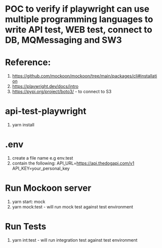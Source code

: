 # POC to verify if playwright can use multiple programming languages to write API test, WEB test, connect to DB, MQMessaging and SW3

# Reference:
1. https://github.com/mockoon/mockoon/tree/main/packages/cli#installation
2. https://playwright.dev/docs/intro
3. https://pypi.org/project/boto3/ - to connect to S3

# api-test-playwright
1. yarn install

# .env
1. create a file name e.g env.test
2. contain the following:
    API_URL=https://api.thedogapi.com/v1
    API_KEY=your_personal_key

# Run Mockoon server
1. yarn start: mock
2. yarn mock:test - will run mock test against test environment

# Run Tests
1. yarn int:test - will run integration test against test environment

